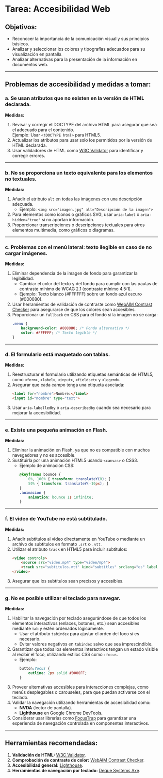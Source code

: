 # Tarea: Accesibilidad Web

## Objetivos:
- Reconocer la importancia de la comunicación visual y sus principios básicos.
- Analizar y seleccionar los colores y tipografías adecuados para su visualización en pantalla.
- Analizar alternativas para la presentación de la información en documentos web.

---

## Problemas de accesibilidad y medidas a tomar:

### **a. Se usan atributos que no existen en la versión de HTML declarada.**
**Medidas:**
1. Revisar y corregir el DOCTYPE del archivo HTML para asegurar que sea el adecuado para el contenido.  
   Ejemplo: Usar `<!DOCTYPE html>` para HTML5.
2. Actualizar los atributos para usar solo los permitidos por la versión de HTML declarada.
3. Usar validadores de HTML como [W3C Validator](https://validator.w3.org/) para identificar y corregir errores.

---

### **b. No se proporciona un texto equivalente para los elementos no textuales.**
**Medidas:**
1. Añadir el atributo `alt` en todas las imágenes con una descripción adecuada.
   - Ejemplo: `<img src="imagen.jpg" alt="Descripción de la imagen">`
2. Para elementos como íconos o gráficos SVG, usar `aria-label` o `aria-hidden="true"` si no aportan información.
3. Proporcionar transcripciones o descripciones textuales para otros elementos multimedia, como gráficos o diagramas.

---

### **c. Problemas con el menú lateral: texto ilegible en caso de no cargar imágenes.**
**Medidas:**
1. Eliminar dependencia de la imagen de fondo para garantizar la legibilidad.
   - Cambiar el color del texto y del fondo para cumplir con las pautas de contraste mínimo de WCAG 2.1 (contraste mínimo 4.5:1).
   - Ejemplo: Texto blanco (#FFFFFF) sobre un fondo azul oscuro (#000080).
2. Usar herramientas de validación de contraste como [WebAIM Contrast Checker](https://webaim.org/resources/contrastchecker/) para asegurarse de que los colores sean accesibles.
3. Proporcionar un `fallback` en CSS para el fondo si la imagen no se carga:
   ```css
   .menu {
       background-color: #000080; /* Fondo alternativo */
       color: #FFFFFF; /* Texto legible */
   }
   ```

---

### **d. El formulario está maquetado con tablas.**
**Medidas:**
1. Reestructurar el formulario utilizando etiquetas semánticas de HTML5, como `<form>`, `<label>`, `<input>`, `<fieldset>` y `<legend>`.
2. Asegurar que cada campo tenga una etiqueta asociada:
   ```html
   <label for="nombre">Nombre:</label>
   <input id="nombre" type="text">
   ````
3. Usar `aria-labelledby` o `aria-describedby` cuando sea necesario para mejorar la accesibilidad.

---

### **e. Existe una pequeña animación en Flash.**
**Medidas:**
1. Eliminar la animación en Flash, ya que no es compatible con muchos navegadores y no es accesible.
2. Sustituirla por una animación HTML5 usando `<canvas>` o CSS3.
   - Ejemplo de animación CSS:
     ```css
     @keyframes bounce {
         0%, 100% { transform: translateY(0); }
         50% { transform: translateY(-10px); }
     }
     .animacion {
         animation: bounce 1s infinite;
     }
     ```

---

### **f. El video de YouTube no está subtitulado.**
**Medidas:**
1. Añadir subtítulos al video directamente en YouTube o mediante un archivo de subtítulos en formato `.srt` o `.vtt`.
2. Utilizar el atributo `track` en HTML5 para incluir subtítulos:
   ```html
   <video controls>
       <source src="video.mp4" type="video/mp4">
       <track src="subtitulos.vtt" kind="subtitles" srclang="es" label="Español">
   </video>
   ```
3. Asegurar que los subtítulos sean precisos y accesibles.

---

### **g. No es posible utilizar el teclado para navegar.**
**Medidas:**
1. Habilitar la navegación por teclado asegurándose de que todos los elementos interactivos (enlaces, botones, etc.) sean accesibles mediante `tab` y estén ordenados lógicamente.
   - Usar el atributo `tabindex` para ajustar el orden del foco si es necesario.
   - Evitar valores negativos en `tabindex` salvo que sea imprescindible.
2. Garantizar que todos los elementos interactivos tengan un estado visible al recibir el foco, utilizando estilos CSS como `:focus`.
   - Ejemplo:
     ```css
     button:focus {
         outline: 2px solid #0000FF;
     }
     ```
3. Proveer alternativas accesibles para interacciones complejas, como menús desplegables o carouseles, para que puedan activarse con el teclado.
4. Validar la navegación utilizando herramientas de accesibilidad como:
   - **NVDA** (lector de pantalla).
   - **Lighthouse** en Google Chrome DevTools.
5. Considerar usar librerías como [FocusTrap](https://github.com/focus-trap/focus-trap) para garantizar una experiencia de navegación controlada en componentes interactivos.

---

## Herramientas recomendadas:
1. **Validación de HTML:** [W3C Validator](https://validator.w3.org/).
2. **Comprobación de contraste de color:** [WebAIM Contrast Checker](https://webaim.org/resources/contrastchecker/).
3. **Accesibilidad general:** [Lighthouse](https://developers.google.com/web/tools/lighthouse).
4. **Herramientas de navegación por teclado:** [Deque Systems Axe](https://www.deque.com/axe/).